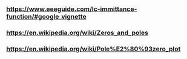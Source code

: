### https://www.eeeguide.com/lc-immittance-function/#google_vignette
### https://en.wikipedia.org/wiki/Zeros_and_poles
### https://en.wikipedia.org/wiki/Pole%E2%80%93zero_plot
